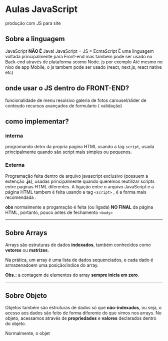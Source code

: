 # Aulas JavaScript
produção com JS para site 

## Sobre a linguagem 

JavaScript **NÃO É** Java!
JavaScript = JS = EcmaScript
É uma linguagem voltada principalmente para Front-end mas tambem pode ser usado no Back-end através de plataforma scomo Node. 
js por exemplo 
Até mesmo no nixo de app Mobile, o js tambem pode ser usado (react, next.js, react native etc)

## onde usar o JS dentro do FRONT-END? 

funcionalidade de menu resoisivo 
galeria de fotos 
carousel/slider de conteudo 
recursos avançados de formulario ( validação)

## como implementar?

### interna

programando detro da propria pagina HTML usando a tag `script`, usada principalmente quando são script mais simples ou pequenos. 

### Externa 

Programação feita dentro de arquivo javascript exclusivo (possuem a extenção **.js**), usadas principalmente quando queremos reutilizar scripts entre paginas HTML diferentes. A ligação entre o arquivo JavaScript e a página HTML tambem é feita usando a tag `<script>` , é a forma mais recomendada .

**obs** normalmente a progamação é feita (ou ligada) **NO FINAL** da página HTML, portanto, pouco antes de fechamento `<body>`

---

## Sobre Arrays

Arrays são estruturas de dados **indexados**, também conhecidos como **vetores** ou **matrizes**.

Na prática, um array é uma lista de dados sequenciados, e cada dado é armazenadoem uma posição/indice do array. 

**Obs.:** a contagem de elementos do array **sempre inicia em zero**.

---

## Sobre Objeto

Objetos também são estruturas de dados só que **não-indexados**, ou seja, o acesso aos dados são feito de forma diferente do que vimos nos arrays. No objeto, acessamos através de **propriedades** e **valores** declarados dentro do objeto. 

Normalmente, o objet